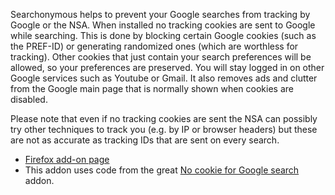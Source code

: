 Searchonymous helps to prevent your Google searches from tracking by Google or the NSA. When installed no tracking cookies are sent to Google while searching. This is done by blocking certain Google cookies (such as the PREF-ID) or generating randomized ones (which are worthless for tracking). Other cookies that just contain your search preferences will be allowed, so your preferences are preserved. You will stay logged in on other Google services such as Youtube or Gmail. It also removes ads and clutter from the Google main page that is normally shown when cookies are disabled. 

Please note that even if no tracking cookies are sent the NSA can possibly try other techniques to track you (e.g. by IP or browser headers) but these are not as accurate as tracking IDs that are sent on every search.

* [Firefox add-on page](https://addons.mozilla.org/de/firefox/addon/searchonymous/)
* This addon uses code from the great [No cookie for Google search](https://addons.mozilla.org/de/firefox/addon/no-cookie-for-google-search) addon.